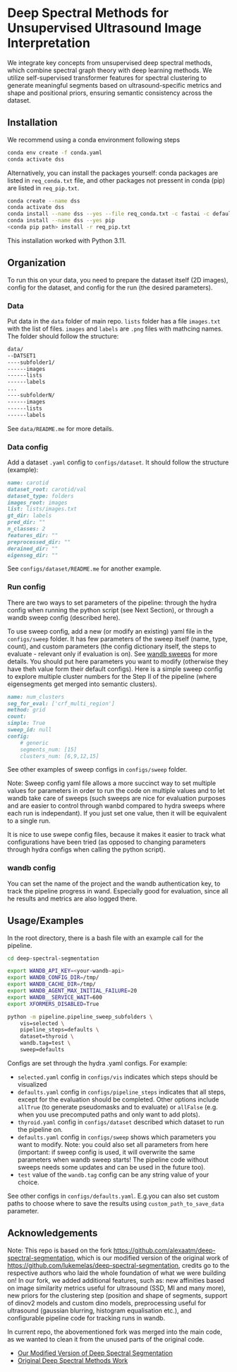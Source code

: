
# Deep Spectral Methods for Unsupervised Ultrasound Image Interpretation 

We integrate key concepts from unsupervised deep spectral methods, which combine spectral graph theory with deep learning methods. We utilize self-supervised transformer features for spectral clustering to generate meaningful segments based on ultrasound-specific metrics and shape and positional priors, ensuring semantic consistency across the dataset.



## Installation

We recommend using a conda environment following steps

```bash
conda env create -f conda.yaml
conda activate dss
```
Alternatively, you can install the packages yourself: conda packages are listed in ``req_conda.txt`` file, and other packages not pressent in conda (pip) are listed in ``req_pip.txt``.

```bash
conda create --name dss
conda activate dss
conda install --name dss --yes --file req_conda.txt -c fastai -c defaults -c conda-forge
conda install --name dss --yes pip
<conda pip path> install -r req_pip.txt
```

This installation worked with Python 3.11.


## Organization

To run this on your data, you need to prepare the dataset itself (2D images), config for the dataset, and config for the run (the desired parameters).

### Data
    
Put data in the `data` folder of main repo. `lists` folder has a file `images.txt` with the list of files. `images` and `labels` are `.png` files with mathcing names. The folder should follow the structure:
    

```markdown
data/
--DATSET1
----subfolder1/
------images
------lists
------labels
...
----subfolderN/
------images
------lists
------labels
```

See `data/README.me` for more details.

### Data config

Add a dataset `.yaml` config to `configs/dataset`. It should follow the structure (example):

```markdown
name: carotid
dataset_root: carotid/val
dataset_type: folders
images_root: images
list: lists/images.txt
gt_dir: labels
pred_dir: ""
n_classes: 2
features_dir: ""
preprocessed_dir: ""
derained_dir: ""
eigenseg_dir: ""
```
See `configs/dataset/README.me` for another example.

### Run config

There are two ways to set parameters of the pipeline: through the hydra config when running the python script (see Next Section), or through a wandb sweep config (described here).

To use sweep config, add a new (or modify an existing) yaml file in the `configs/sweep` folder. It has few parameters of the sweep itself (name, type, count), and custom parameters (the config dictionary itself, the steps to evaluate - relevant only if evaluation is on). See [wandb sweeps](https://docs.wandb.ai/guides/sweeps) for more details. You should put here parameters you want to modify (otherwise they have theh value form their default configs). Here is a simple sweep config to explore multiple cluster numbers for the Step II of the pipeline (where eigensegments get merged into semantic clusters).


```markdown
name: num_clusters
seg_for_eval: ['crf_multi_region']
method: grid
count: 
simple: True
sweep_id: null
config:
    # generic
    segments_num: [15]
    clusters_num: [6,9,12,15]
```
See other examples of sweep configs in `configs/sweep` folder.

Note: Sweep config yaml file allows a more succinct way to set multiple values for parameters in order to run the code on multiple values and to let wandb take care of sweeps (such sweeps are nice for evaluation purposes and are easier to control through wanbd compared to hydra sweeps where each run is independant). If you just set one value, then it will be equivalent to a single run. 

It is nice to use swepe config files, because it makes it easier to track what configurations have been tried (as opposed to changing parameters through hydra configs when calling the python script).

### wandb config

You can set the name of the project and the wandb authentication key, to track the pipeline progress in wand. Especially good for evaluation, since all he results and metrics are also logged there. 
## Usage/Examples

In the root directory, there is a bash file with an example call for the pipeline.

```bash
cd deep-spectral-segmentation

export WANDB_API_KEY=<your-wandb-api>
export WANDB_CONFIG_DIR=/tmp/
export WANDB_CACHE_DIR=/tmp/
export WANDB_AGENT_MAX_INITIAL_FAILURE=20
export WANDB__SERVICE_WAIT=600
export XFORMERS_DISABLED=True

python -m pipeline.pipeline_sweep_subfolders \
    vis=selected \
    pipeline_steps=defaults \
    dataset=thyroid \
    wandb.tag=test \
    sweep=defaults
```

Configs are set through the hydra .yaml configs. For example: 
- `selected.yaml` config in `configs/vis` indicates which steps should be visualized
- `defaults.yaml` config in `configs/pipeline_steps` indicates that all steps, except for the evaluation should be completed. Other options include `allTrue` (to generate pseudomasks and to evaluate) or `allFalse` (e.g. when you use precomputed paths and only want to add plots).
- `thyroid.yaml` config in `configs/dataset` described which dataset to run the pipeline on.
- `defaults.yaml` config in `configs/sweep` shows which parameters you want to modify. Note: you could also set all parameters from here (important: if sweep config is used, it will overwrite the same parameters when wandb sweep starts! The pipeline code without sweeps needs some updates and can be used in the future too).
- `test` value of the `wandb.tag` config can be any string value of your choice. 

See other configs in `configs/defaults.yaml`. E.g.you can also set custom paths to choose where to save the results using `custom_path_to_save_data` parameter.




## Acknowledgements

Note: This repo is based on the fork https://github.com/alexaatm/deep-spectral-segmentation, which is our modified version of the original work of https://github.com/lukemelas/deep-spectral-segmentation, credits go to the respective authors who laid the whole foundation of what we were building on! In our fork, we added additional features, such as: new affinities based on image similarity metrics useful for ultrasound (SSD, MI and many more), new priors for the clustering step (position and shape of segments, support of dinov2 models and custom dino models, preprocessing useful for ultrasound (gaussian blurring, histogram equalisation etc.), and configurable pipeline code for tracking runs in wandb. 

In current repo, the abovementioned fork was merged into the main code, as we wanted to clean it from the unused parts of the original code.

 - [Our Modified Version of Deep Spectral Segmentation](https://github.com/alexaatm/deep-spectral-segmentation)
 - [Original Deep Spectral Methods Work](https://github.com/lukemelas/deep-spectral-segmentation)
